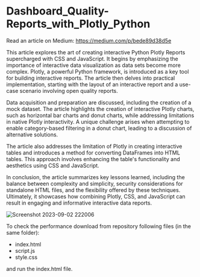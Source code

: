 # Dashboard_Quality-Reports_with_Plotly_Python


Read an article on Medium: https://medium.com/p/bede89d38d5e

This article explores the art of creating interactive Python Plotly Reports supercharged with CSS and JavaScript. It begins by emphasizing the importance of interactive data visualization as data sets become more complex. Plotly, a powerful Python framework, is introduced as a key tool for building interactive reports. The article then delves into practical implementation, starting with the layout of an interactive report and a use-case scenario involving open quality reports.

Data acquisition and preparation are discussed, including the creation of a mock dataset. The article highlights the creation of interactive Plotly charts, such as horizontal bar charts and donut charts, while addressing limitations in native Plotly interactivity. A unique challenge arises when attempting to enable category-based filtering in a donut chart, leading to a discussion of alternative solutions.

The article also addresses the limitation of Plotly in creating interactive tables and introduces a method for converting DataFrames into HTML tables. This approach involves enhancing the table's functionality and aesthetics using CSS and JavaScript.

In conclusion, the article summarizes key lessons learned, including the balance between complexity and simplicity, security considerations for standalone HTML files, and the flexibility offered by these techniques. Ultimately, it showcases how combining Plotly, CSS, and JavaScript can result in engaging and informative interactive data reports.
<br>

![Screenshot 2023-09-02 222006](https://github.com/pit9921/Dashboard---Quality-Reports/assets/77811022/66a7b682-6bbe-4588-88b9-da35ce42d375)


To check the performance download from repository following files (in the same folder): 
- index.html
- script.js
- style.css

and run the index.html file.
